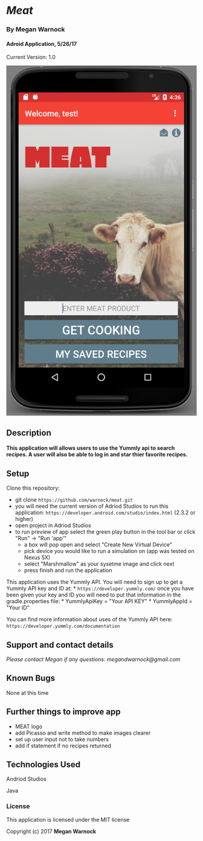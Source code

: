 # _Meat_

### By Megan Warnock 
#### Adroid Application, 5/26/17
Current Version: 1.0 

![MainActivity](/app/src/main/res/raw/mainactivity.png?raw=true "mainActivity")

## Description

#### This application will allows users to use the Yummly api to search recipes. A user will also be able to log in and star thier favorite recipes.

## Setup

Clone this repository:
* git clone `https://github.com/warnock/meat.git`
* you will need the current version of Adriod Studios to run this application: 
    `https://developer.android.com/studio/index.html` (2.3.2 or higher)
* open project in Adriod Studios
* to run preview of app select the green play button in the tool bar or click "Run" -> "Run 'app'"
    * a box will pop open and select "Create New Virtual Device"
    * pick device you would like to run a simulation on (app was tested on Nexus 5X)
    * select "Marshmallow" as your sysetme image and click next
    * press finish and run the application

This application uses the Yummly API. You will need to sign up to get a Yummly API key and ID at:
    * `https://developer.yummly.com/`
once you have been given your key and ID you will need to put that information in the gradle.properties file:
    * YummlyApiKey = "Your API KEY"
    * YummlyAppId = "Your ID"

You can find more information about uses of the Yummly API here: `https://developer.yummly.com/documentation`

## Support and contact details

_Please contact Megan if any questions: megandwarnock@gmail.com_

## Known Bugs
None at this time

## Further things to improve app

* MEAT logo
* add Picasso and write method to make images clearer
* set up user input not to take numbers
* add if statement if no recipes returned

## Technologies Used

Andriod Studios

Java

### License

This application is licensed under the MIT license

Copyright (c) 2017 **Megan Warnock**
